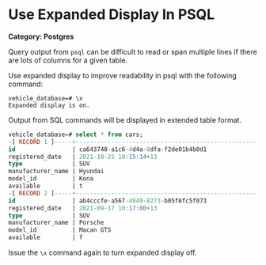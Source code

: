 # Use Expanded Display In PSQL

__Category: Postgres__

Query output from `psql` can be difficult to read or span multiple lines if there are lots of columns for a given table.

Use expanded display to improve readability in psql with the following command:

```shell
vehicle_database=# \x
Expanded display is on.
```

Output from SQL commands will be displayed in extended table format.

```sql
vehicle_database=# select * from cars;
-[ RECORD 1 ]-----+--------------------------------------------------------
id                | ca643740-a1c6-4d4a-8dfa-f2de01b4b0d1
registered_date   | 2021-10-25 10:15:14+13
type              | SUV
manufacturer_name | Hyundai
model_id          | Kona
available         | t
-[ RECORD 2 ]-----+--------------------------------------------------------
id                | ab4cccfe-a567-4949-8273-b05f6fc5f073
registered_date   | 2021-09-17 10:17:00+13
type              | SUV
manufacturer_name | Porsche
model_id          | Macan GTS
available         | f
```

Issue the `\x` command again to turn expanded display off.
